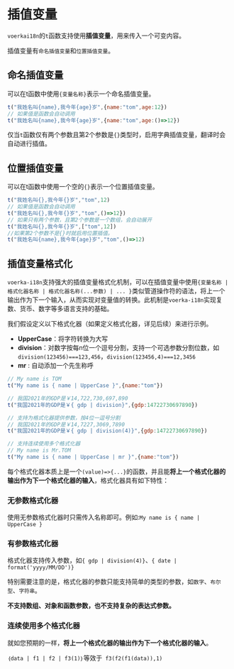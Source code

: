 # 插值变量<!-- {docsify-ignore-all} -->

`voerkai18n`的`t`函数支持使用**插值变量**，用来传入一个可变内容。

插值变量有`命名插值变量`和`位置插值变量`。

## **命名插值变量**

可以在t函数中使用`{变量名称}`表示一个命名插值变量。

```javascript | pure
t("我姓名叫{name},我今年{age}岁",{name:"tom",age:12})
// 如果值是函数会自动调用
t("我姓名叫{name},我今年{age}岁",{name:"tom",age:()=>12})
```

仅当`t`函数仅有两个参数且第2个参数是`{}`类型时，启用字典插值变量，翻译时会自动进行插值。

## 位置插值变量

可以在t函数中使用一个空的`{}`表示一个位置插值变量。

```javascript | pure
t("我姓名叫{},我今年{}岁","tom",12)
// 如果值是函数会自动调用
t("我姓名叫{},我今年{}岁","tom",()=>12})
// 如果只有两个参数，且第2个参数是一个数组，会自动展开
t("我姓名叫{},我今年{}岁",["tom",12])
//如果第2个参数不是{}时就启用位置插值。
t("我姓名叫{name},我今年{age}岁","tom",()=>12)
```


## 插值变量格式化

`voerka-i18n`支持强大的插值变量格式化机制，可以在插值变量中使用`{变量名称 | 格式化器名称 | 格式化器名称(...参数) | ... }`类似管道操作符的语法，将上一个输出作为下一个输入，从而实现对变量值的转换。此机制是`voerka-i18n`实现复数、货币、数字等多语言支持的基础。

我们假设定义以下格式化器（如果定义格式化器，详见后续）来进行示例。

- **UpperCase**：将字符转换为大写
- **division**：对数字按每n位一个逗号分割，支持一个可选参数分割位数，如`division(123456)===123,456`，`division(123456,4)===12,3456`
- **mr** : 自动添加一个先生称呼

```javascript | pure
// My name is TOM
t("My name is { name | UpperCase }",{name:"tom"})

// 我国2021年的GDP是￥14,722,730,697,890
t("我国2021年的GDP是￥{ gdp | division}",{gdp:14722730697890})

// 支持为格式化器提供参数，按4位一逗号分割
// 我国2021年的GDP是￥14,7227,3069,7890
t("我国2021年的GDP是￥{ gdp | division(4)}",{gdp:14722730697890})

// 支持连续使用多个格式化器
// My name is Mr.TOM
t("My name is { name | UpperCase | mr }",{name:"tom"})


```

每个格式化器本质上是一个`(value)=>{...}`的函数，并且能**将上一个格式化器的输出作为下一个格式化器的输入**，格式化器具有如下特性：

### **无参数格式化器**

  使用无参数格式化器时只需传入名称即可。例如:`My name is { name | UpperCase }`

### **有参数格式化器**

  格式化器支持传入参数，如`{ gdp | division(4)}`、`{ date | format('yyyy/MM/DD')}`

  特别需要注意的是，格式化器的参数只能支持简单的类型的参数，如`数字`、`布尔型`、`字符串`。

  **不支持数组、对象和函数参数，也不支持复杂的表达式参数。**

### **连续使用多个格式化器**

  就如您预期的一样，**将上一个格式化器的输出作为下一个格式化器的输入**。

  `｛data | f1 | f2 | f3(1)｝`等效于` f3(f2(f1(data)),1)`